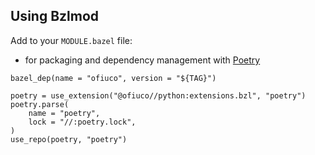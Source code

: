 ## Using Bzlmod

Add to your `MODULE.bazel` file:

* for packaging and dependency management with [Poetry](https://python-poetry.org/)

```starlark
bazel_dep(name = "ofiuco", version = "${TAG}")

poetry = use_extension("@ofiuco//python:extensions.bzl", "poetry")
poetry.parse(
    name = "poetry",
    lock = "//:poetry.lock",
)
use_repo(poetry, "poetry")
```
